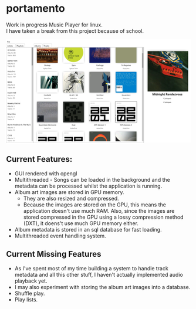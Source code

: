 # portamento
Work in progress Music Player for linux.  
I have taken a break from this project because of school.  

<img src="gui-screenshot.png">

## Current Features:
- GUI rendered with opengl
- Multithreaded - Songs can be loaded in the background and the 
metadata can be processed whilst the application is running.
- Album art images are stored in GPU memory.
  - They are also resized and compressed.
  - Because the images are stored on the GPU, this means the application
  doesn't use much RAM. Also, since the images are stored compressed 
  in the GPU using a lossy compression method (DXT), it doens't use much 
  GPU memory either.
- Album metadata is stored in an sql database for fast loading.
- Multithreaded event handling system.

## Current Missing Features
- As I've spent most of my time building a system to handle track metadata
and all this other stuff, I haven't actually implemented audio playback yet.
- I may also experiment with storing the album art images into a database.
- Shuffle play.
- Play lists.
